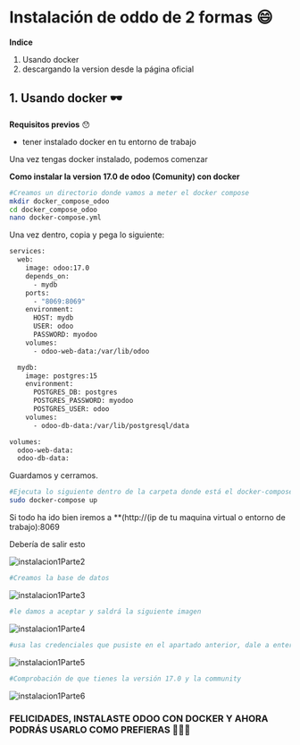 # Instalación de oddo de 2 formas :smile:

**Indice**
1. Usando docker
2. descargando la version desde la página oficial


## 1. Usando docker 🕶️

**Requisitos previos** :hushed:
- tener instalado docker en tu entorno de trabajo

Una vez tengas docker instalado, podemos comenzar

**Como instalar la version 17.0 de odoo (Comunity) con docker**

```bash
#Creamos un directorio donde vamos a meter el docker compose
mkdir docker_compose_odoo
cd docker_compose_odoo
nano docker-compose.yml
```

Una vez dentro, copia y pega lo siguiente:

```bash
services:
  web:
    image: odoo:17.0
    depends_on:
      - mydb
    ports:
      - "8069:8069"
    environment:
      HOST: mydb
      USER: odoo
      PASSWORD: myodoo
    volumes:
      - odoo-web-data:/var/lib/odoo

  mydb:
    image: postgres:15
    environment:
      POSTGRES_DB: postgres
      POSTGRES_PASSWORD: myodoo
      POSTGRES_USER: odoo
    volumes:
      - odoo-db-data:/var/lib/postgresql/data

volumes:
  odoo-web-data:
  odoo-db-data:
```

Guardamos y cerramos.

```bash
#Ejecuta lo siguiente dentro de la carpeta donde está el docker-compose.yml
sudo docker-compose up
```
Si todo ha ido bien iremos a **(http://(ip de tu maquina virtual o entorno de trabajo):8069

Debería de salir esto 

![instalacion1Parte2](https://github.com/user-attachments/assets/70d0efa1-f59c-443e-af36-fde33672aed9)

```bash
#Creamos la base de datos
```

![instalacion1Parte3](https://github.com/user-attachments/assets/a22945d7-a3a9-4ad4-a197-4ed2a4c1ee09)

```bash
#le damos a aceptar y saldrá la siguiente imagen
```

![instalacion1Parte4](https://github.com/user-attachments/assets/5be327e5-fea6-4b91-aa7c-bc79a4a8291e)

```bash
#usa las credenciales que pusiste en el apartado anterior, dale a enter y entrarás a odoo
```

![instalacion1Parte5](https://github.com/user-attachments/assets/44f4d359-043b-4cc3-af49-45876c160c14)

```bash
#Comprobación de que tienes la versión 17.0 y la community
```

![instalacion1Parte6](https://github.com/user-attachments/assets/1427dd31-332f-4e55-a047-d7496410df30)

### FELICIDADES, INSTALASTE ODOO CON DOCKER Y AHORA PODRÁS USARLO COMO PREFIERAS 🥳🥳🥳




